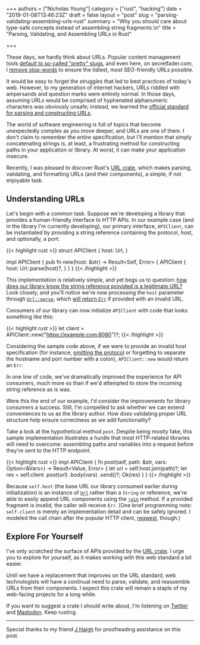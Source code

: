 +++
authors = ["Nicholas Young"]
category = ["rust", "hacking"]
date = "2019-01-08T13:46:23Z"
draft = false
layout = "post"
slug = "parsing-validating-assembling-urls-rust"
summary = "Why you should care about type-safe concepts instead of assembling string fragments.\n"
title = "Parsing, Validating, and Assembling URLs in Rust"

+++

These days, we hardly think about URLs. Popular content management tools
[default to so-called "pretty" slugs][default-pretty], and even here, on
secretfader.com, I [remove stop-words][stop-words] to ensure the tidiest, most
SEO-friendly URLs possible.

It would be easy to forget the struggles that led to best
practices of today's web. However, to my generation of
internet hackers, URLs riddled with ampersands and question
marks were entirely normal. In those days, assuming URLs would
be comprised of hyphenated alphanumeric characters was
obviously unsafe; instead, we learned the [official standard
for parsing and constructing URLs][url-standard].

The world of software engineering is full of topics that become unexpectedly
complex as you move deeper, and URLs are one of them. I don't claim to remember
the entire specification, but I'll mention that simply concatenating strings
is, at least, a frustrating method for constructing paths in your application
or library. At worst, it can make your application insecure.

Recently, I was pleased to discover Rust's [URL crate][url-crate], which makes
parsing, validating, and formatting URLs (and their components), a simple, if
not enjoyable task.

## Understanding URLs

Let's begin with a common task. Suppose we're developing a library that provides
a human-friendly interface to HTTP APIs. In our example case (and in the library
I'm currently developing), our primary interface, `APIClient`, can be
instantiated by providing a string reference containing the protocol, host, and
optionally, a port:

{{< highlight rust >}}
struct APIClient {
  host: Url,
}

impl APIClient {
  pub fn new(host: &str) -> Result<Self, Error> {
    APIClient {
      host: Url::parse(host)?,
    }
  }
}
{{< /highlight >}}

This implementation is relatively simple, and yet begs us to question: [how does
our library know the string reference provided is a legitimate
URL?][playground-parse] Look closely, and you'll notice we're now processing
the `host` parameter through [`Url::parse`][url-crate], which [will return
`Err`][playground-error] if provided with an invalid URL.

Consumers of our library can now initialize `APIClient` with code that looks
something like this:

{{< highlight rust >}}
let client = APIClient::new("https://example.com:8080")?;
{{< /highlight >}}

Considering the sample code above, if we were to provide an invalid host
specification (for instance, [omitting the protocol][playground-error] or
forgetting to separate the hostname and port number with a colon),
`APIClient::new` would return an `Err`.

In one line of code, we've dramatically improved the experience for API
consumers, much more so than if we'd attempted to store the incoming string
reference as is was.

Were this the end of our example, I'd consider the improvements for library
consumers a success. Still, I'm compelled to ask whether we can extend
conveniences to us as the library author. How does validating proper URL
structure help ensure correctness as we add functionality?

Take a look at the hypothetical method `post`. Despite being mostly
fake, this sample implementation illustrates a hurdle that most HTTP-related
libraries will need to overcome: assembling paths and variables into a request
before they're sent to the HTTP endpoint.

{{< highlight rust >}}
impl APIClient {
  fn post(self, path: &str, vars: Option<&Vars>)
    -> Result<Value, Error>
  {
    let url = self.host.join(path)?;
    let res = self.client
      .post(url)
      .body(vars)
      .send()?;
    Ok(res)
  }
}
{{< /highlight >}}

Because `self.host` (the base URL our library consumed earlier during
initialization) is an instance of [`Url`][url-crate] rather than a `String` or
reference, we're able to easily append URL components using the
[`join`][url-crate-join] method. If a provided fragment is invalid, the caller
will receive `Err`. (One brief programming note: `self.client` is merely an
implementation detail and can be safely ignored. I modeled the call chain after
the popular HTTP client, [reqwest][reqwest], though.)

## Explore For Yourself

I've only scratched the surface of APIs provided by the [URL
crate][url-crate]. I urge you to explore for yourself, as it
makes working with this web standard a bit easier.

Until we have a replacement that improves on the URL
standard, web technologists will have a continual need to
parse, validate, and reassemble URLs from their components. I expect this
crate will remain a staple of my web-facing projects for a long while.

If you want to suggest a crate I should write about, I'm
listening on [Twitter][twitter] and [Mastodon][mastodon]. Keep rusting.

---

Special thanks to my friend [J Haigh](https://twitter.com/DebugSteven) for
proofreading assistance on this post.

[playground-parse]:
https://play.rust-lang.org/?version=stable&mode=debug&edition=2018&gist=62d44913be331834cf1829ea507953f5
[playground-error]:
https://play.rust-lang.org/?version=stable&mode=debug&edition=2018&gist=66476252c8ec17e59b26da911b30253d
[stop-words]: https://en.wikipedia.org/wiki/Stop_words
[default-pretty]: https://en.wikipedia.org/wiki/Clean_URL
[url-standard]: https://www.w3.org/TR/url/
[qs]: https://en.wikipedia.org/wiki/Query_string
[reqwest]: https://docs.rs/reqwest/
[url-crate]: https://docs.rs/url/
[url-crate-join]: https://docs.rs/url/1.7.2/url/struct.Url.html#method.join
[twitter]: https://twitter.com/secretfader
[mastodon]: https://mastodon.social/@secretfader
